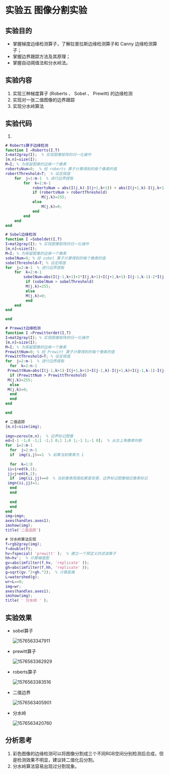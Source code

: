 # 实验五   图像分割实验
## 实验目的
* 掌握梯度边缘检测算子，了解拉普拉斯边缘检测算子和 Canny 边缘检测算子；
* 掌握边界跟踪方法及其原理；
* 掌握自动阈值法和分水岭法。
## 实验内容
1. 实现三种梯度算子 (Roberts 、 Sobel 、 Prewitt) 的边缘检测
2. 实现对一张二值图像的边界跟踪
3. 实现分水岭算法
## 实验代码

1. 
```matlab
# Roberts算子边缘检测
function I =Roberts(I,T)
I=mat2gray(I);  % 实现图像矩阵的归一化操作
[m,n]=size(I);
M=I; % 为保留图像的边缘一个像素
robertsNum=0;  % 经 roberts 算子计算得到的每个像素的值
robertThreshold=T;  % 设定阈值
    for  j=1:m-1  % 进行边界提取
        for  k=1:n-1
            robertsNum = abs(I(j,k)-I(j+1,k+1)) + abs(I(j+1,k)-I(j,k+1));
            if (robertsNum > robertThreshold)
                M(j,k)=255;
            else
                M(j,k)=0;
            end
        end
    end
end

# Sobel边缘检测
function I =Sobeldet(I,T)
I=mat2gray(I); % 实现图像矩阵的归一化操作
[m,n]=size(I);
M=I; % 为保留图像的边缘一个像素
sobelNum=0; % 经 sobel 算子计算得到的每个像素的值
sobelThreshold=T; % 设定阈值
for  j=2:m-1  % 进行边界提取
    for  k=2:n-1
        sobelNum=abs(I(j-1,k+1)+2*I(j,k+1)+I(j+1,k+1)-I(j-1,k-1)-2*I(j,k-1)-I(j+1,k-1))+abs(I(j-1,k-1)+2*I(j-1,k)+I(j-1,k+1)-I(j+1,k-1)-2*I(j+1,k)-I(j+1,k+1));
         if (sobelNum > sobelThreshold)
         M(j,k)=255;
         else
         M(j,k)=0;
         end
    end
end

end

# Prewwit边缘检测
function I =Prewitterdet(I,T)
I=mat2gray(I); % 实现图像矩阵的归一化操作
[m,n]=size(I);
M=I; % 为保留图像的边缘一个像素
PrewittNum=0; % 经 Prewitt 算子计算得到的每个像素的值
PrewittThreshold=T; % 设定阈值
for  j=2:m-1  % 进行边界提取
  for  k=2:n-1
 PrewittNum=abs(I(j-1,k+1)-I(j+1,k+1)+I(j-1,k)-I(j+1,k)+I(j-1,k-1)-I(j+1,k-1))+abs(I(j-1,k+1)+I(j,k+1)+I(j+1,k+1)-I(j-1,k-1)-I(j,k-1)-I(j+1 ,k-1));
  if (PrewittNum > PrewittThreshold)
 M(j,k)=255;
  else
 M(j,k)=0;
  end
  end
end

end

# 二值追踪
[m,n]=size(img);
 
imgn=zeros(m,n);  % 边界标记图像
ed=[-1 -1;0 -1;1 -1;1 0;1 1;0 1;-1 1;-1 0];  % 从左上角像素判断
for  i=2:m-1
  for  j=2:n-1
  if  img(i,j)==1  % 如果当前像素为 1
 
  for  k=1:8
 ii=i+ed(k,1);
 jj=j+ed(k,2);
  if  img(ii,jj)==0  % 当前像素周围如果是背景，边界标记图像相应像素标记
 imgn(ii,jj)=1;
  end
  end
 
  end
  end
end
img=imgn;
axes(handles.axes1);
imshow(img);
title('二值追踪')

# 分水岭算法实现
f=rgb2gray(img);
f=double(f); 
hv=fspecial( 'prewitt' );  % 建立一个预定义的滤波算子
hh=hv';  % 计算梯度图  
gv=abs(imfilter(f,hv, 'replicate' )); 
gh=abs(imfilter(f,hh, 'replicate' )); 
g=sqrt(gv.^2+gh.^2);  % 计算距离
L=watershed(g); 
wr=L==0;
img=wr;
axes(handles.axes1);
imshow(img);
title( ' 分水岭 ' );
```
## 实验效果

* sobel算子

  ![1576563347911](%E5%9B%BE%E5%83%8F%E5%A4%84%E7%90%86%E5%AE%9E%E9%AA%8C%E6%8A%A5%E5%91%8A%E4%BA%94.assets/1576563347911.png)

* prewitt算子

  ![1576563362929](%E5%9B%BE%E5%83%8F%E5%A4%84%E7%90%86%E5%AE%9E%E9%AA%8C%E6%8A%A5%E5%91%8A%E4%BA%94.assets/1576563362929.png)

* roberts算子

  ![1576563383516](%E5%9B%BE%E5%83%8F%E5%A4%84%E7%90%86%E5%AE%9E%E9%AA%8C%E6%8A%A5%E5%91%8A%E4%BA%94.assets/1576563383516.png)

* 二值边界

  ![1576563405901](%E5%9B%BE%E5%83%8F%E5%A4%84%E7%90%86%E5%AE%9E%E9%AA%8C%E6%8A%A5%E5%91%8A%E4%BA%94.assets/1576563405901.png)

* 分水岭

  ![1576563420760](%E5%9B%BE%E5%83%8F%E5%A4%84%E7%90%86%E5%AE%9E%E9%AA%8C%E6%8A%A5%E5%91%8A%E4%BA%94.assets/1576563420760.png)

## 分析思考

1. 彩色图像的边缘检测可以将图像分割成三个不同RGB空间分别检测后合成，但是检测效果不明显，建议转二值化后分割。
2. 分水岭算法容易出现过分割现象。

